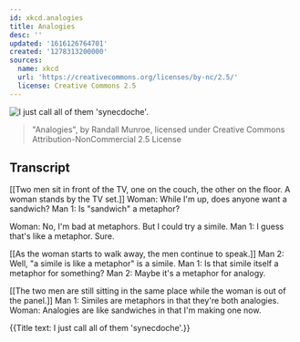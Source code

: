 ```yaml
---
id: xkcd.analogies
title: Analogies
desc: ''
updated: '1616126764701'
created: '1278313200000'
sources:
  name: xkcd
  url: 'https://creativecommons.org/licenses/by-nc/2.5/'
  license: Creative Commons 2.5
---
```

![I just call all of them 'synecdoche'.](https://imgs.xkcd.com/comics/analogies.png)
> "Analogies", by Randall Munroe, licensed under Creative Commons Attribution-NonCommercial 2.5 License

## Transcript
[[Two men sit in front of the TV, one on the couch, the other on the floor. A woman stands by the TV set.]]
Woman: While I'm up, does anyone want a sandwich?
Man 1: Is "sandwich" a metaphor?

Woman: No, I'm bad at metaphors. But I could try a simile.
Man 1: I guess that's 
like
 a metaphor. Sure.

[[As the woman starts to walk away, the men continue to speak.]]
Man 2: Well, "a simile is like a metaphor" is a simile.
Man 1: Is that simile itself a metaphor for something?
Man 2: Maybe it's a metaphor for analogy.

[[The two men are still sitting in the same place while the woman is out of the panel.]]
Man 1: Similes 
are
 metaphors in that they're both analogies.
Woman: Analogies are like sandwiches in that I'm making one now.

{{Title text: I just call all of them 'synecdoche'.}}
